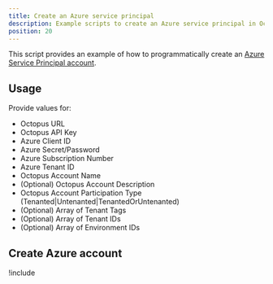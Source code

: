 ```yaml
---
title: Create an Azure service principal
description: Example scripts to create an Azure service principal in Octopus.
position: 20
---
```


This script provides an example of how to programmatically create an [Azure Service Principal account](/docs/infrastructure/deployment-targets/azure/index.md#azure-service-principal).

## Usage

Provide values for:

- Octopus URL
- Octopus API Key
- Azure Client ID
- Azure Secret/Password
- Azure Subscription Number
- Azure Tenant ID
- Octopus Account Name
- (Optional) Octopus Account Description
- Octopus Account Participation Type (Tenanted|Untenanted|TenantedOrUntenanted)
- (Optional) Array of Tenant Tags
- (Optional) Array of Tenant IDs
- (Optional) Array of Environment IDs

## Create Azure account

!include <create-azure-service-principal-scripts>

